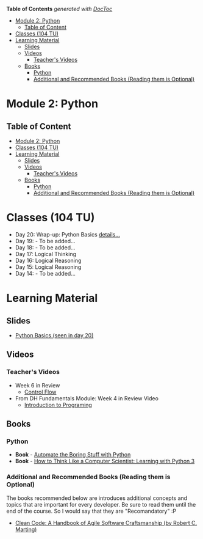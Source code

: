 <!-- START doctoc generated TOC please keep comment here to allow auto update -->
<!-- DON'T EDIT THIS SECTION, INSTEAD RE-RUN doctoc TO UPDATE -->
**Table of Contents**  *generated with [DocToc](https://github.com/thlorenz/doctoc)*

- [Module 2: Python](#module-2-python)
  - [Table of Content](#table-of-content)
- [Classes (104 TU)](#classes-104-tu)
- [Learning Material](#learning-material)
  - [Slides](#slides)
  - [Videos](#videos)
    - [Teacher's Videos](#teachers-videos)
  - [Books](#books)
    - [Python](#python)
    - [Additional and Recommended Books (Reading them is Optional)](#additional-and-recommended-books-reading-them-is-optional)

<!-- END doctoc generated TOC please keep comment here to allow auto update -->

# Module 2: Python

## Table of Content
- [Module 2: Python](#module-2--python)
- [Classes (104 TU)](#classes--104-tu-)
- [Learning Material](#learning-material)
  * [Slides](#slides)
  * [Videos](#videos)
    + [Teacher's Videos](#teacher-s-videos)
  * [Books](#books)
    + [Python](#python)
    + [Additional and Recommended Books (Reading them is Optional)](#additional-and-recommended-books--reading-them-is-optional-)


# Classes (104 TU)

- Day 20: Wrap-up: Python Basics [details...](https://github.com/mathiasbrito-dci/python-course-2022/tree/main/02%20-%20Python/020%20Day%20-%20Wrap-up:%20Python%20Basics)
- Day 19: - To be added...
- Day 18: - To be added...
- Day 17: Logical Thinking
- Day 16: Logical Reasoning
- Day 15: Logical Reasoning
- Day 14: - To be added...

# Learning Material

## Slides
- [Python Basics (seen in day 20)](https://drive.google.com/file/d/10GIZ0Wp6d_n6Fl_dVxk1sxypB8Mmiv8K/view?usp=sharing)

## Videos

### Teacher's Videos

- Week 6 in Review
  - [Control Flow](https://drive.google.com/file/d/1N19ciOe5auc9PKnz_VaeUzuWDUEPM16l/view?usp=sharing)
- From DH Fundamentals Module: Week 4 in Review Video
  - [Introduction to Programing](https://drive.google.com/file/d/1U-5ep9CTkPAkv9vD4K7jajQQYhOmZqC5/view?usp=sharing)


## Books

### Python

- **Book** - [Automate the Boring Stuff with Python](https://automatetheboringstuff.com/2e/)
- **Book** - [How to Think Like a Computer Scientist: Learning with Python 3](https://openbookproject.net/thinkcs/python/english3e)

### Additional and Recommended Books (Reading them is Optional)

The books recommended below are introduces additional concepts and topics that are important
for every developer. Be sure to read them until the end of the course. So I would say that they are "Recomandatory" :P

- [Clean Code: A Handbook of Agile Software Craftsmanship (by Robert C. Marting)](https://www.oreilly.com/library/view/clean-code-a/9780136083238/)